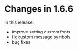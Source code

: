 # Changes in 1.6.6

in this release:

- improve setting custom fonts
- fix custom message symbols
- bug fixes
